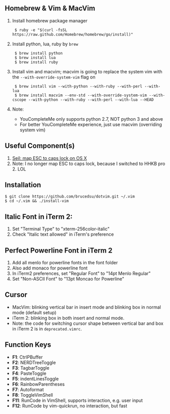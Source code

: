 ## Homebrew & Vim & MacVim

1. Install homebrew package manager

        $ ruby -e "$(curl -fsSL https://raw.github.com/Homebrew/homebrew/go/install)"

2. Install python, lua, ruby by `brew`

        $ brew install python
        $ brew install lua
        $ brew install ruby

3. Install vim and macvim; macvim is going to replace the system vim with
the `--with-override-system-vim` flag on

        $ brew install vim --with-python --with-ruby --with-perl --with-lua
        $ brew install macvim --env-std --with-override-system-vim --with-cscope --with-python --with-ruby --with-perl --with-lua --HEAD

4. Note:

    * YouCompleteMe only supports python 2.7, NOT python 3 and above
    * For better YouCompleteMe experience, just use macvim (overriding system vim)

## Useful Component(s)

1. [Seil: map ESC to caps lock on OS X](https://pqrs.org/macosx/keyremap4macbook/seil.html "Seil")
2. Note: I no longer map ESC to caps lock, because I switched to HHKB pro 2. LOL

## Installation

    $ git clone https://github.com/brucedsu/dotvim.git ~/.vim
    $ cd ~/.vim && ./install-vim

## Italic Font in iTerm 2:

1. Set "Terminal Type" to "xterm-256color-italic"
2. Check "Italic text allowed" in iTerm's preference

## Perfect Powerline Font in iTerm 2

1. Add all menlo for powerline fonts in the font folder
2. Also add monaco for powerline font
2. In iTerm2 preferences, set "Regular Font" to "14pt Menlo Regular"
3. Set "Non-ASCII Font" to "13pt Moncao for Powerline"

## Cursor

* MacVim: blinking vertical bar in insert mode and blinking box in normal mode (default setup)
* iTerm 2: blinking box in both insert and normal mode.
* Note: the code for switching cursor shape between vertical bar and box in iTerm 2 is in `deprecated.vimrc`.

## Function Keys

* __F1__: CtrlPBuffer
* __F2__: NERDTreeToggle
* __F3__: TagbarToggle
* __F4__: PasteToggle
* __F5__: indentLinesToggle
* __F6__: RainbowParentheses
* __F7__: Autoformat
* __F8__: ToggleVimShell
* __F11__: RunCode in VimShell, supports interaction, e.g. user input
* __F12__: RunCode by vim-quickrun, no interaction, but fast

